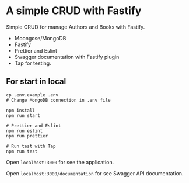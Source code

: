 # A simple CRUD with Fastify

Simple CRUD for manage Authors and Books with Fastify.

- Moongose/MongoDB
- Fastify
- Prettier and Eslint
- Swagger documentation with Fastify plugin
- Tap for testing.

## For start in local

```
cp .env.example .env
# Change MongoDB connection in .env file

npm install
npm run start

# Prettier and Eslint
npm run eslint
npm run prettier

# Run test with Tap
npm run test
```

Open `localhost:3000` for see the application.

Open `localhost:3000/documentation` for see Swagger API documentation.
